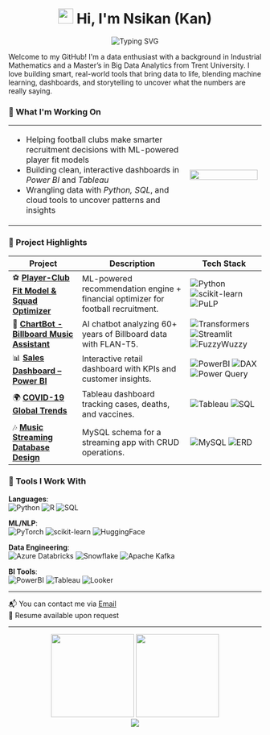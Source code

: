 <div align="center">
 <h1>
   <img src="https://raw.githubusercontent.com/MartinHeinz/MartinHeinz/master/wave.gif" width="30px" height="30px" />
   Hi, I'm Nsikan (Kan)
 </h1>
 
 <img src="https://readme-typing-svg.herokuapp.com/?lines=Welcome+to+my+GitHub!;Data+Enthusiast+%26+ML+Engineer;Building+Smart+Real-World+Tools;Bringing+Data+to+Life&font=Fira%20Code&center=true&width=450&height=50&duration=4000&pause=1000&color=58A6FF" alt="Typing SVG" />
</div>

Welcome to my GitHub! I'm a data enthusiast with a background in Industrial Mathematics and a Master’s in Big Data Analytics from Trent University. I love building smart, real-world tools that bring data to life, blending machine learning, dashboards, and storytelling to uncover what the numbers are really saying.

### 🔬 What I'm Working On
<table>
  <tr>
    <td width="70%">
      <ul>
        <li>Helping football clubs make smarter recruitment decisions with ML-powered player fit models</li>
        <li>Building clean, interactive dashboards in <i>Power BI</i> and <i>Tableau</i></li>
        <li>Wrangling data with <i>Python, SQL</i>, and cloud tools to uncover patterns and insights</li>
      </ul>
    </td>
    <td width="30%">
      <img src="https://media.giphy.com/media/v1.Y2lkPTc5MGI3NjExcGJtY3l1eXZ0ZzF2dWJ3dWx4cW5zZzV6dGZ6eG1rY2dvbGx3bGx6dCZlcD12MV9pbnRlcm5hbF9naWZfYnlfaWQmY3Q9Zw/qgQUggAC3Pfv687qPC/giphy.gif" width="100%" />
    </td>
  </tr>
</table>

### 💼 Project Highlights
| Project | Description | Tech Stack |
|---------|-------------|------------|
| ⚽ **[Player-Club Fit Model & Squad Optimizer](https://github.com/Nsikan56/Player-Recommendation-App)** | ML-powered recommendation engine + financial optimizer for football recruitment. | ![Python](https://img.shields.io/badge/Python-3776AB?logo=python&logoColor=white) ![scikit-learn](https://img.shields.io/badge/scikit--learn-F7931E?logo=scikit-learn&logoColor=white) ![PuLP](https://img.shields.io/badge/PuLP-2291E0?logo=pulp&logoColor=white) |
| 🎵 **[ChartBot - Billboard Music Assistant](https://github.com/Nsikan56/Chartbot_chatbot)** | AI chatbot analyzing 60+ years of Billboard data with FLAN-T5. | ![Transformers](https://img.shields.io/badge/Transformers-FF6F00?logo=huggingface&logoColor=white) ![Streamlit](https://img.shields.io/badge/Streamlit-FF4B4B?logo=streamlit&logoColor=white) ![FuzzyWuzzy](https://img.shields.io/badge/FuzzyWuzzy-FFD43B?logo=python&logoColor=blue) |
| 📊 **[Sales Dashboard – Power BI](https://github.com/Nsikan56/Sales-Data-Analysis-Powerbi)** | Interactive retail dashboard with KPIs and customer insights. | ![PowerBI](https://img.shields.io/badge/Power_BI-F2C811?logo=powerbi&logoColor=black) ![DAX](https://img.shields.io/badge/DAX-8747CC?logo=powerbi&logoColor=white) ![Power Query](https://img.shields.io/badge/Power_Query-2B579A?logo=microsoft-excel&logoColor=white) |
| 🌍 **[COVID-19 Global Trends](https://github.com/Nsikan56/Covid19-global-dashboard)** | Tableau dashboard tracking cases, deaths, and vaccines. | ![Tableau](https://img.shields.io/badge/Tableau-E97627?logo=tableau&logoColor=white) ![SQL](https://img.shields.io/badge/SQL-4479A1?logo=postgresql&logoColor=white) |
| 🎶 **[Music Streaming Database Design](https://github.com/Nsikan56/Music_Streaming_Database)** | MySQL schema for a streaming app with CRUD operations. | ![MySQL](https://img.shields.io/badge/MySQL-4479A1?logo=mysql&logoColor=white) ![ERD](https://img.shields.io/badge/ERD-FF6F00?logo=lucidchart&logoColor=white) |

### 🧰 Tools I Work With  
**Languages**:  
![Python](https://img.shields.io/badge/Python-3776AB?logo=python&logoColor=white) ![R](https://img.shields.io/badge/R-276DC3?logo=r&logoColor=white) ![SQL](https://img.shields.io/badge/SQL-4479A1?logo=postgresql&logoColor=white)  

**ML/NLP**:  
![PyTorch](https://img.shields.io/badge/PyTorch-EE4C2C?logo=pytorch&logoColor=white) ![scikit-learn](https://img.shields.io/badge/scikit--learn-F7931E?logo=scikit-learn&logoColor=white) ![HuggingFace](https://img.shields.io/badge/Transformers-FF6F00?logo=huggingface&logoColor=white)  

**Data Engineering**:  
![Azure Databricks](https://img.shields.io/badge/Azure_Databricks-FF3621?logo=databricks&logoColor=white) ![Snowflake](https://img.shields.io/badge/Snowflake-29B5E8?logo=snowflake&logoColor=white) ![Apache Kafka](https://img.shields.io/badge/Kafka-231F20?logo=apache-kafka&logoColor=white)  

**BI Tools**:  
![PowerBI](https://img.shields.io/badge/Power_BI-F2C811?logo=powerbi&logoColor=black) ![Tableau](https://img.shields.io/badge/Tableau-E97627?logo=tableau&logoColor=white) ![Looker](https://img.shields.io/badge/Looker-4285F4?logo=looker&logoColor=white)  

---
📬 You can contact me via [Email](mailto:nsikanumoh56@gmail.com)  
📄 Resume available upon request 

---

<div align="center">
 <img src="https://github-readme-stats.vercel.app/api?username=Nsikan56&show_icons=true&theme=tokyonight&hide_border=true&count_private=true" height="165" />
 <img src="https://github-readme-streak-stats.herokuapp.com/?user=Nsikan56&theme=tokyonight&hide_border=true" height="165" />
</div>

<div align="center">
 <img src="https://github-readme-stats.vercel.app/api/top-langs/?username=Nsikan56&layout=compact&theme=tokyonight&hide_border=true" />
</div>
